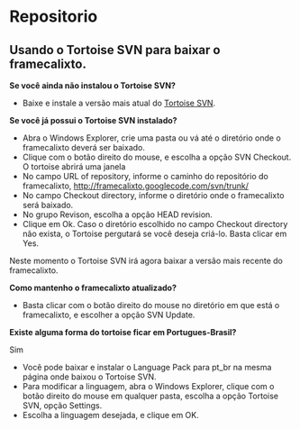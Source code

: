 # Repositorio #
## Usando o Tortoise SVN para baixar o framecalixto. ##
**Se você ainda não instalou o Tortoise SVN?**

  * Baixe e instale a versão mais atual do [Tortoise SVN](http://sourceforge.net/project/showfiles.php?group_id=138498&package_id=151948).

**Se você já possui o Tortoise SVN instalado?**

  * Abra o Windows Explorer, crie uma pasta ou vá até o diretório onde o framecalixto deverá ser baixado.
  * Clique com o botão direito do mouse, e escolha a opção SVN Checkout. O tortoise abrirá uma janela
  * No campo URL of repository, informe o caminho do repositório do framecalixto, http://framecalixto.googlecode.com/svn/trunk/
  * No campo Checkout directory, informe o diretório onde o framecalixto será baixado.
  * No grupo Revison, escolha a opção HEAD revision.
  * Clique em Ok. Caso o diretório escolhido no campo Checkout directory não exista, o Tortoise pergutará se você deseja criá-lo. Basta clicar em Yes.

Neste momento o Tortoise SVN irá agora baixar a versão mais recente do framecalixto.

**Como mantenho o framecalixto atualizado?**

  * Basta clicar com o botão direito do mouse no diretório em que está o framecalixto, e escolher a opção SVN Update.

**Existe alguma forma do tortoise ficar em Portugues-Brasil?**

Sim

  * Você pode baixar e instalar o Language Pack para pt\_br na mesma página onde baixou o Tortoise SVN.
  * Para modificar a linguagem, abra o Windows Explorer, clique com o botão direito do mouse em qualquer pasta, escolha a opção Tortoise SVN, opção Settings.
  * Escolha a linguagem desejada, e clique em OK.